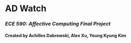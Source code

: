 # AD Watch
### *ECE 590: Affective Computing Final Project*
#### Created by Achilles Dabrowski, Alex Xu, Young Kyung Kim
